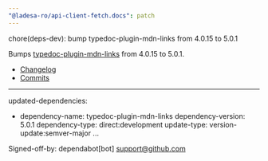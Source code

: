 ```yaml
---
"@ladesa-ro/api-client-fetch.docs": patch
---
```


chore(deps-dev): bump typedoc-plugin-mdn-links from 4.0.15 to 5.0.1

Bumps [typedoc-plugin-mdn-links](https://github.com/Gerrit0/typedoc-plugin-mdn-links) from 4.0.15 to 5.0.1.
- [Changelog](https://github.com/Gerrit0/typedoc-plugin-mdn-links/blob/main/CHANGELOG.md)
- [Commits](https://github.com/Gerrit0/typedoc-plugin-mdn-links/compare/v4.0.15...v5.0.1)

---
updated-dependencies:
- dependency-name: typedoc-plugin-mdn-links
  dependency-version: 5.0.1
  dependency-type: direct:development
  update-type: version-update:semver-major
...

Signed-off-by: dependabot[bot] <support@github.com>
